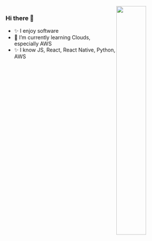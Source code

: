 <img src="https://github-readme-stats.vercel.app/api?username=oguzkarademir&show_icons=true&theme=tokyonight" align='right' width="40%">

### Hi there 👋

- ✨ I enjoy software
- 🔭 I’m currently learning Clouds, especially AWS
- ✨ I know JS, React, React Native, Python, AWS
